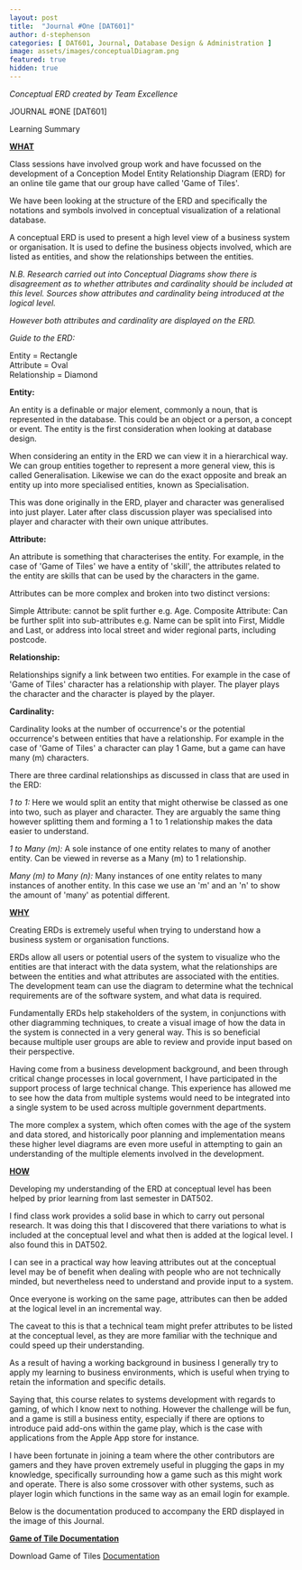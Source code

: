 ```yaml
---
layout: post
title:  "Journal #One [DAT601]"
author: d-stephenson
categories: [ DAT601, Journal, Database Design & Administration ]
image: assets/images/conceptualDiagram.png
featured: true
hidden: true
---
```

<i>Conceptual ERD created by Team Excellence</i>

JOURNAL #ONE [DAT601]

Learning Summary<br>

<b><u>WHAT</u></b>

Class sessions have involved group work and have focussed on the development of a Conception Model Entity Relationship Diagram (ERD) for an online tile game that our group have called 'Game of Tiles'.

We have been looking at the structure of the ERD and specifically the notations and symbols involved in conceptual visualization of a relational database.

A conceptual ERD is used to present a high level view of a business system or organisation. It is used to define the business objects involved, which are listed as entities, and show the relationships between the entities. 

<i>N.B. Research carried out into Conceptual Diagrams show there is disagreement as to whether attributes and cardinality should be included at this level. Sources show attributes and cardinality being introduced at the logical level.</i>

<i>However both attributes and cardinality are displayed on the ERD.</i>

<i>Guide to the ERD:</i>

Entity = Rectangle<br>
Attribute = Oval<br>
Relationship = Diamond<br> 

<b>Entity:</b>

An entity is a definable or major element, commonly a noun, that is represented in the database. This could be an object or a person, a concept or event. The entity is the first consideration when looking at database design.

When considering an entity in the ERD we can view it in a hierarchical way. We can group entities together to represent a more general view, this is called Generalisation. Likewise we can do the exact opposite and break an entity up into more specialised entities, known as Specialisation. 

This was done originally in the ERD, player and character was generalised into just player. Later after class discussion player was specialised into player and character with their own unique attributes.

<b>Attribute:</b>

An attribute is something that characterises the entity. For example, in the case of 'Game of Tiles' we have a entity of 'skill', the attributes related to the entity are skills that can be used by the characters in the game.

Attributes can be more complex and broken into two distinct versions:

Simple Attribute: cannot be split further e.g. Age.
Composite Attribute: Can be further split into sub-attributes e.g. Name can be split into First, Middle and Last, or address into local street and wider regional parts, including postcode. 

<b>Relationship:</b>

Relationships signify a link between two entities. For example in the case of 'Game of Tiles' character has a relationship with player. The player plays the character and the character is played by the player. 

<b>Cardinality:</b>

Cardinality looks at the number of occurrence's or the potential occurrence's between entities that have a relationship. For example in the case of 'Game of Tiles' a character can play 1 Game, but a game can have many (m) characters.

There are three cardinal relationships as discussed in class that are used in the ERD: 

<i>1 to 1:</i> Here we would split an entity that might otherwise be classed as one into two, such as player and character. They are arguably the same thing however splitting them and forming a 1 to 1 relationship makes the data easier to understand.

<i>1 to Many (m):</i> A sole instance of one entity relates to many of another entity. Can be viewed in reverse as a Many (m) to 1 relationship.

<i>Many (m) to Many (n):</i> Many instances of one entity relates to many instances of another entity. In this case we use an 'm' and an 'n' to show the amount of 'many' as potential different.

<b><u>WHY</u></b>

Creating ERDs is extremely useful when trying to understand how a business system or organisation functions. 

ERDs allow all users or potential users of the system to visualize who the entities are that interact with the data system, what the relationships are between the entities and what attributes are associated with the entities. The development team can use the diagram to determine what the technical requirements are of the software system, and what data is required.

Fundamentally ERDs help stakeholders of the system, in conjunctions with other diagramming techniques, to create a visual image of how the data in the system is connected in a very general way. This is so beneficial because multiple user groups are able to review and provide input based on their perspective.

Having come from a business development background, and been through critical change processes in local government, I have participated in the support process of large technical change. This experience has allowed me to see how the data from multiple systems would need to be integrated into a single system to be used across multiple government departments. 

The more complex a system, which often comes with the age of the system and data stored, and historically poor planning and implementation means these higher level diagrams are even more useful in attempting to gain an understanding of the multiple elements involved in the development.

<b><u>HOW</u></b>

Developing my understanding of the ERD at conceptual level has been helped by prior learning from last semester in DAT502. 

I find class work provides a solid base in which to carry out personal research. It was doing this that I discovered that there variations to what is included at the conceptual level and what then is added at the logical level. I also found this in DAT502. 

I can see in a practical way how leaving attributes out at the conceptual level may be of benefit when dealing with people who are not technically minded, but nevertheless need to understand and provide input to a system. 

Once everyone is working on the same page, attributes can then be added at the logical level in an incremental way. 

The caveat to this is that a technical team might prefer attributes to be listed at the conceptual level, as they are more familiar with the technique and could speed up their understanding.

As a result of having a working background in business I generally try to apply my learning to business environments, which is useful when trying to retain the information and specific details. 

Saying that, this course relates to systems development with regards to gaming, of which I know next to nothing. However the challenge will be fun, and a game is still a business entity, especially if there are options to introduce paid add-ons within the game play, which is the case with applications from the Apple App store for instance. 

I have been fortunate in joining a team where the other contributors are gamers and they have proven extremely useful in plugging the gaps in my knowledge, specifically surrounding how a game such as this might work and operate. There is also some crossover with other systems, such as player login which functions in the same way as an email login for example. 

Below is the documentation produced to accompany the ERD displayed in the image of this Journal.

<b><u>Game of Tile Documentation</u></b>

<object data="/assets/docs/GoT_ERD.pdf" type="application/pdf" width="100%" height="1000px">
  <p>Download Game of Tiles <a href="assets/docs/GoT_ERD.pdf">Documentation</a></p>
</object>











